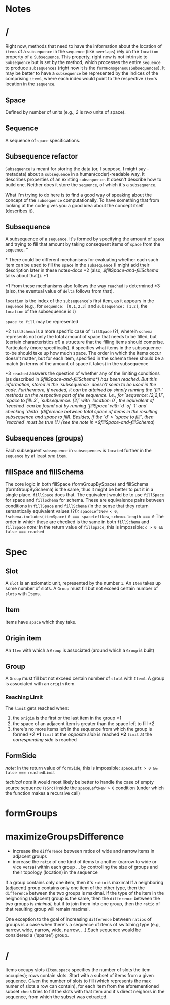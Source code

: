# Notes

# /
Right now, methods that need to have the information about the location of `items` of a `subsequence` in the `sequence` (like `overlaps`) rely on the `location` property of a `Subsequence`. This property, right now is not intrinsic to `Subsequence` but is set by the method, which processes the entire `sequence` to produce `subsequences` (right now it is the `formHomogeneousSubsequences`).
It may be better to have a `subsequence` be represented by the indices of the comprising `item`s, where each index would point to the respective `item`'s location in the `sequence`.

## Space
Defined by number of units (e.g., *2* is *two* units of space).

## Sequence
A sequence of `space` specifications.

## Subsequence refactor
`Subsequence` is meant for storing the data (or, I suppose, I might say - metadata) about a `subsequence` in a human(coder)-readable way. It describes properties of an existing `subsequence`. It doesn't describe how to build one. Neither does it store the `sequence`, of which it's a `subsequence`.

What I'm trying to do here is to find a good way of speaking about the concept of the `subsequence` computationally. To have something that from looking at the code gives you a good idea about the concept itself (describes it).

## Subsequence
A subsequence of a `sequence`. It's formed by specifying the amount of `space` and trying to fill that amount by taking consequent items of `space` from the `sequence`. \*

\* There could be different mechanisms for evaluating whether each such item can be used to fill the `space` in the `subsequence` (I might add their description later in these notes-docs \*2 (also, *$fillSpace-and-fillSchema* talks about that)). \*1

\*1 From these mechanisms also follows the way `reached` is determined \*3 (also, the eventual value of `delta` follows from that).

`location` is the index of the `subsequence`'s first item, as it appears in the `sequence` (e.g., for `sequence: [0,1,2,3]` and `subsequence: [1,2]`, the `location` of the subsequence is *1*)

`space to fill` may be represented

\*2 `fillSchema` is a more specific case of `fillSpace` (?), wherein `schema` represents not only the total amount of space that needs to be filled, but (certain characteristics of) a structure that the filling items should comprise. Particularly (more specifically), it specifies what items in the subsequence-to-be should take up how much space. The order in which the items occur doesn't matter, but for each item, specified in the schema there should be a match (in terms of the amount of space it takes) in the subsequence

\*3 `reached` answers the question of whether any of the limiting conditions (as described in *$fillSpace-and-fillSchema*) has been reached. But this information, stored in the `subsequence` doesn't seem to be used in the code. Furthermore, if needed, it can be attained by simply running the `fill-` methods on the respective part of the sequence.
I.e., for `sequence: [2,2,1]`, `space to fill: 3`, `subsequence: [2]` with `location: 0`, the equivalent of `reached` can be found out by running `fillSpace` with `d` of `1` and checking `delta` (difference between total space of items in the resulting subsequence and space to fill). Besides, if the `d` > `space to fill`, then `reached` must be true (?) (see the note in *$fillSpace-and-fillSchema*)

## Subsequences (groups)
Each subsequent `subsequence` in `subsequences` is `located` further in the `sequence` by at least *one* `item`.


## fillSpace and fillSchema
The core logic in both fillSpace (formGroupBySpace) and fillSchema (formGroupBySchema) is the same, thus it might be better to put it in a single place. `fillSpace` does that.
The equivalent would be to use `fillSpace` for space and `fillSchema` for schema.
These are equivalence pairs between conditions in `fillSpace` and `fillSchema` (in the sense that they return semantically equivalent values (?)):
`spaceLeftNew < 0`, `!schema.includes(itemSpace)`
`0 === spaceLeftNew`, `schema.length === 0`
The order in which these are checked is the same in both `fillSchema` and `fillSpace`
*note:* In the return value of `fillSpace`, this is impossible: `d > 0 && false === reached`

# Spec

## Slot
A `slot` is an axiomatic unit, represented by the number `1`. An `Item` takes up some number of slots. A `Group` must fill but not exceed certain number of `slot`s with `Item`s.

## Item
Items have `space` which they take.

## Origin item
An `Item` with which a `Group` is associated (around which a `Group` is built)

## Group
A `Group` must fill but not exceed certain number of `slot`s with `Item`s.
A group is associated with an `origin` item.
### Reaching Limit
The `limit` gets reached when:
1. the `origin` is the first or the last item in the group *\*1*
2. the space of an adjacent item is greater than the space left to fill *\*2*
3. there's no more items left in the sequence from which the group is formed *\*2*
**\*1** `limit` at the *opposite side* is reached
**\*2** `limit` at the *corresponding side* is reached
<!--
1. If the `origin` is the first or the last item in the group, then the opposite side has reached the `limit`
2. If the space of an adjacent item is greater than the space left to fill, or
3. If there's no more items left in the sequence from which the group is formed
-->
<!--
1. If the `space` is filled
  1. if the `origin` is the first or the last item in the group, then the opposite side has reached the `limit`
2. Else - if `space` isn't filled
  1. the space of an adjacent item is greater than the space left to fill, or
  2. if there's no more items left in the sequence from which the group is formed
-- then the side at which either condition is true has reached the `limit`.
-->
<!--
## Group
A `Group` must fill but not exceed certain number of `slot`s with `Item`s.
A group is associated with an `origin` item.
1. If the `space` is filled and:
  1. the `origin` is at index of *0*, - then the group has reached it's *left* `limit`;
  2. if `origin`'s index is the last index in the group, then the *right* `limit` is reached.
2. Even if the group's `space` isn't filled but:  
  1. the space of an adjacent item is greater than the space left to fill, or
  2. if there's no more items left in the sequence from which the group is formed
-- then the side at which either condition is true has reached the `limit`.
-->

## FormSide
*note:* In the return value of `formSide`, this is impossible: `spaceLeft > 0 && false === reachedLimit`

*techical note*
it would most likely be better to handle the case of empty source sequence (`sSrc`) inside the `spaceLeftNew > 0` condition (under which the function makes a recursive call)

# formGroups


# maximizeGroupsDifference
* increase the `difference` between ratios of wide and narrow items in adjacent groups
* increase the `ratio` of one kind of items to another (narrow to wide or vice versa) within each group
... by controlling the size of groups and their topology (location) in the sequence

If a group contains only one item, then it's `ratio` is maximal
If a neighboring (adjacent) group contains only one item of the other type, then the `difference` between the two groups is maximal.
If the type of the item in the neighoring (adjacent) group is the same, then the `difference` between the two groups is *minimal*, but if to join them into one group, then the `ratio` of that resulting group will remain maximal.

One exception to the goal of increasing `difference` between `ratios` of groups is a case when there's a sequence of items of switching type (e.g, narrow, wide, narrow, wide, narrow, ...).Such sequence would be considered a ('sparse') group.

# /
Items occupy slots (`Item.space` specifies the number of slots the item occupies); rows contain slots.
Start with a subset of items from a given sequence. Given the number of slots to fill (which represents the max numer of slots a row can contain), for each item from the aforementioned subset `check` tries to fill the slots with that item and it's direct neighors in the sequence, from which the subset was extracted.

<!-- `check` picks possible groups for each item from that subset.  -->

<!-- cluster items into dense and sparse clusters -->

<!--
`js
/**
  @type {Item} [{
    space: Int, groups: [ref to group (for example, a Variant)]
  }]
  @type {Variants} {variants: [Variants]}
  @type {{compatiblePredecessors: [Variants[i], ...], sequence: [Item, ...]}} Variant
  @type {Variant} {
    compatiblePredecessors: [PredescessorRef, ...],
    sequence: [Item, ...]
  }
  @type {PredescessorRef} {
    index: predescessor.variants[i],
    way:
      "add" ||
      "substract" ||
      "neglect" (special case of substract) ||
      "asIs"
  }

  const Ways = new Set([
    "add",
    "substract",
    "neglect",
    "asIs",
  ])

  class VariantRef {
    constructor(index, way) {
      if ("number" === typeof(index)) this.index = index
      if (undefined !== way && Ways.has(way)) {this.way = way} else {
        // throw new Error()
      }
    }
  }

  @param {[{slots: Int}, ...]} rowStructure where slots defines how many slots a row contains
  @param {[{space: Int}]} g where space is how many slots the item takes
  @param {[{space: 1 || 2}]} g where space is how many slots the item takes
*/
`
-->

<!--
```js
/**
  itemSchemas: {anyOf: [1, 2]} // amount of space an item can take
    (e.g., there can be two types of items: one that takes 1 slot of space
    and one that takes 2 slots of space)
  // groupSchemas: {
  //   s: {anyOf: [[2]]},
  //   m: {anyOf: [[1,1,1], [1,2]},
  //   l: {anyOf: [1,1,1,1,1], [2,2], [1,1,2]}
  // }

  +++++++++++++++++++++++++++++++++++++++++++++++++++++++
  // the variants are listed in the order of their priority
  // (e.g., ideally, we want the sequence to be broken into [1,2] and [1,1,1] groups.
  // If that's not feasible, we will first consider [2], [1,1,2]. Then if that
  // doesn't solve the problem, we're going to turn to [2,2], [1,1,1,1,1]
  // ) * the formGroup sketch is intended to implement this

  // * another version of priorities: [2] and [1,1,1]; [1,2], [1,1,2]; [2,2], [1,1,1,1,1];

  // order of items in each of the variants doesnt matter
  groupSchemas: {anyOf: [
    [2], [1,1,1], [1,2], [1,1,2], [2,2], [1,1,1,1,1]
    // [1,2], [1,1,1], [2], [1,1,2], [2,2], [1,1,1,1,1]
  ]}

  Note: I could generate all possible permutations of these schemas;
  all possible permutations of the order of their priority...
  I'd have to have possible item types given apriori (e.g., [1, 2]);
  min and max space for a group to take...
  See formAllSequences
  +++++++++++++++++++++++++++++++++++++++++++++++++++++++
  OR
  groupSizes: [2, 3, 4, 5]
  e.g., 2: [2]; 3: [1,1,1], [1,2]; 4: [1,1,2], [2,2]; 5: [1,1,1,1,1]
*/
```
-->
